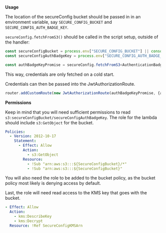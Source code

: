**Usage**

The location of the secureConfig bucket should be passed in in an environment variable, say `SECURE_CONFIG_BUCKET` and `SECURE_CONFIG_AUTH_BADGE_KEY`. 

`secureConfig.fetchFromS3()` should be called in the script setup, outside of the handler: 

``` typescript
const secureConfigBucket = process.env["SECURE_CONFIG_BUCKET"] || console.error("Env SECURE_CONFIG_BUCKET is required to run this lambda");
const secureConfigAuthBadgeKey = process.env["SECURE_CONFIG_AUTH_BADGE_KEY"] ||  console.error("Env SECURE_CONFIG_AUTH_BADGE_KEY is required to run this lambda");

const authBadgeKeyPromise = secureConfig.fetchFromS3<AuthenticationBadgeKey>(secureConfigBucket, secureConfigAuthBadgeKey);
```

This way, credentials are only fetched on a cold start. 

Credentials can then be passed into the JwtAuthorizationRoute.
``` typescript
router.addCustomRoute(new JwtAuthorizationRoute(authBadgeKeyPromise, {algorithms: ["HS256"]}));
```

**Permissions**

Keep in mind that you will need sufficient permissions to read `s3:secureConfigBucket/secureConfigAuthBadgeKey`. The role for the lambda should include `s3:GetObject` for the bucket. 


``` yaml
Policies:
  - Version: 2012-10-17
    Statement:
      - Effect: Allow
        Action:
          - s3:GetObject
        Resource:
          - !Sub "arn:aws:s3:::${SecureConfigBucket}/*"
          - !Sub "arn:aws:s3:::${SecureConfigBucket}"
```

You will also need the role to be added to the bucket policy, as the bucket policy most likely is denying access by default. 

Last, the role will need read access to the KMS key that goes with the bucket.

``` yaml
- Effect: Allow
  Action:
    - kms:DescribeKey
    - kms:Decrypt
  Resource: !Ref SecureConfigKMSArn
```
